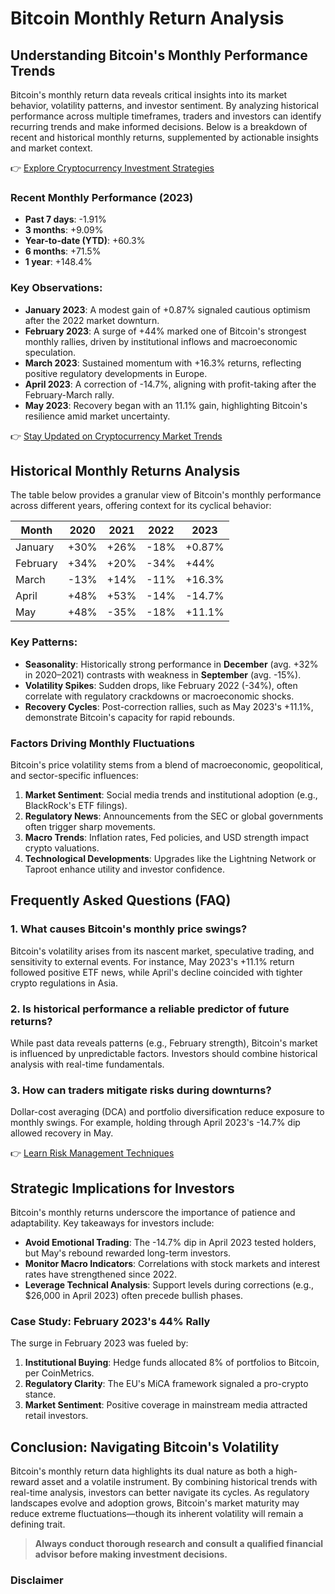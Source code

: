 # Bitcoin Monthly Return Analysis  

## Understanding Bitcoin's Monthly Performance Trends  

Bitcoin's monthly return data reveals critical insights into its market behavior, volatility patterns, and investor sentiment. By analyzing historical performance across multiple timeframes, traders and investors can identify recurring trends and make informed decisions. Below is a breakdown of recent and historical monthly returns, supplemented by actionable insights and market context.  

👉 [Explore Cryptocurrency Investment Strategies](https://bit.ly/okx-bonus)  

### Recent Monthly Performance (2023)  
- **Past 7 days**: -1.91%  
- **3 months**: +9.09%  
- **Year-to-date (YTD)**: +60.3%  
- **6 months**: +71.5%  
- **1 year**: +148.4%  

### Key Observations:  
- **January 2023**: A modest gain of +0.87% signaled cautious optimism after the 2022 market downturn.  
- **February 2023**: A surge of +44% marked one of Bitcoin's strongest monthly rallies, driven by institutional inflows and macroeconomic speculation.  
- **March 2023**: Sustained momentum with +16.3% returns, reflecting positive regulatory developments in Europe.  
- **April 2023**: A correction of -14.7%, aligning with profit-taking after the February-March rally.  
- **May 2023**: Recovery began with an 11.1% gain, highlighting Bitcoin's resilience amid market uncertainty.  

👉 [Stay Updated on Cryptocurrency Market Trends](https://bit.ly/okx-bonus)  

## Historical Monthly Returns Analysis  

The table below provides a granular view of Bitcoin's monthly performance across different years, offering context for its cyclical behavior:  

| Month       | 2020 | 2021 | 2022 | 2023 |  
|-------------|------|------|------|------|  
| January     | +30% | +26% | -18% | +0.87% |  
| February    | +34% | +20% | -34% | +44% |  
| March       | -13% | +14% | -11% | +16.3% |  
| April       | +48% | +53% | -14% | -14.7% |  
| May         | +48% | -35% | -18% | +11.1% |  

### Key Patterns:  
- **Seasonality**: Historically strong performance in **December** (avg. +32% in 2020–2021) contrasts with weakness in **September** (avg. -15%).  
- **Volatility Spikes**: Sudden drops, like February 2022 (-34%), often correlate with regulatory crackdowns or macroeconomic shocks.  
- **Recovery Cycles**: Post-correction rallies, such as May 2023's +11.1%, demonstrate Bitcoin's capacity for rapid rebounds.  

### Factors Driving Monthly Fluctuations  
Bitcoin's price volatility stems from a blend of macroeconomic, geopolitical, and sector-specific influences:  
1. **Market Sentiment**: Social media trends and institutional adoption (e.g., BlackRock's ETF filings).  
2. **Regulatory News**: Announcements from the SEC or global governments often trigger sharp movements.  
3. **Macro Trends**: Inflation rates, Fed policies, and USD strength impact crypto valuations.  
4. **Technological Developments**: Upgrades like the Lightning Network or Taproot enhance utility and investor confidence.  

## Frequently Asked Questions (FAQ)  

### 1. **What causes Bitcoin's monthly price swings?**  
Bitcoin's volatility arises from its nascent market, speculative trading, and sensitivity to external events. For instance, May 2023's +11.1% return followed positive ETF news, while April's decline coincided with tighter crypto regulations in Asia.  

### 2. **Is historical performance a reliable predictor of future returns?**  
While past data reveals patterns (e.g., February strength), Bitcoin's market is influenced by unpredictable factors. Investors should combine historical analysis with real-time fundamentals.  

### 3. **How can traders mitigate risks during downturns?**  
Dollar-cost averaging (DCA) and portfolio diversification reduce exposure to monthly swings. For example, holding through April 2023's -14.7% dip allowed recovery in May.  

👉 [Learn Risk Management Techniques](https://bit.ly/okx-bonus)  

## Strategic Implications for Investors  

Bitcoin's monthly returns underscore the importance of patience and adaptability. Key takeaways for investors include:  
- **Avoid Emotional Trading**: The -14.7% dip in April 2023 tested holders, but May's rebound rewarded long-term investors.  
- **Monitor Macro Indicators**: Correlations with stock markets and interest rates have strengthened since 2022.  
- **Leverage Technical Analysis**: Support levels during corrections (e.g., $26,000 in April 2023) often precede bullish phases.  

### Case Study: February 2023's 44% Rally  
The surge in February 2023 was fueled by:  
1. **Institutional Buying**: Hedge funds allocated 8% of portfolios to Bitcoin, per CoinMetrics.  
2. **Regulatory Clarity**: The EU's MiCA framework signaled a pro-crypto stance.  
3. **Market Sentiment**: Positive coverage in mainstream media attracted retail investors.  

## Conclusion: Navigating Bitcoin's Volatility  

Bitcoin's monthly return data highlights its dual nature as both a high-reward asset and a volatile instrument. By combining historical trends with real-time analysis, investors can better navigate its cycles. As regulatory landscapes evolve and adoption grows, Bitcoin's market maturity may reduce extreme fluctuations—though its inherent volatility will remain a defining trait.  

> **Always conduct thorough research and consult a qualified financial advisor before making investment decisions.**  

### Disclaimer  